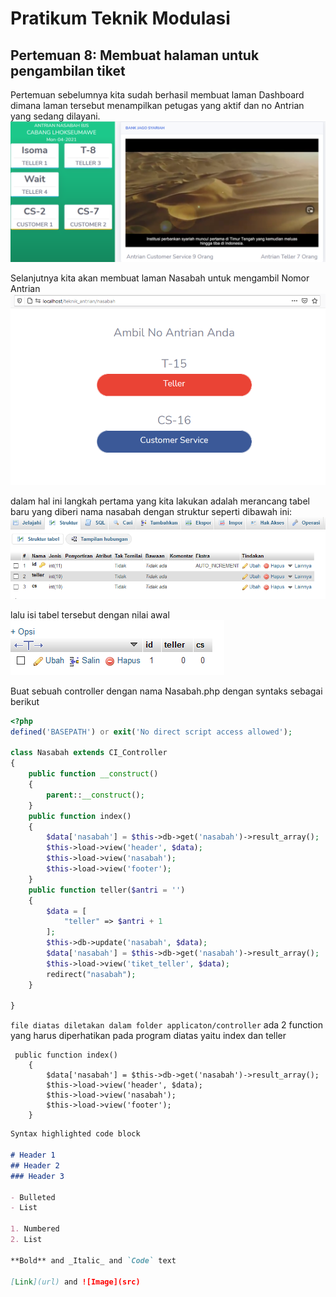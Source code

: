 # Pratikum Teknik Modulasi
## Pertemuan 8: Membuat halaman untuk pengambilan tiket
Pertemuan sebelumnya kita sudah berhasil membuat laman Dashboard dimana laman tersebut menampilkan petugas yang aktif dan no Antrian yang sedang dilayani.
![Image]( dasboard.PNG )

Selanjutnya kita akan membuat laman Nasabah untuk mengambil Nomor Antrian 
![Image]( nasabah.PNG )


dalam hal ini langkah pertama yang kita lakukan adalah merancang tabel baru yang diberi nama nasabah dengan struktur seperti dibawah ini:
![Image]( tabel_nasabah.PNG )

lalu isi tabel tersebut dengan nilai awal<br>
![Image]( nasabah_awal.PNG )

Buat sebuah controller dengan nama Nasabah.php dengan syntaks sebagai berikut
```php
<?php
defined('BASEPATH') or exit('No direct script access allowed');

class Nasabah extends CI_Controller
{
    public function __construct()
    {
        parent::__construct();
    }
    public function index()
    {
        $data['nasabah'] = $this->db->get('nasabah')->result_array();
        $this->load->view('header', $data);
        $this->load->view('nasabah');
        $this->load->view('footer');
    }
    public function teller($antri = '')
    {
        $data = [
            "teller" => $antri + 1
        ];
        $this->db->update('nasabah', $data);
        $data['nasabah'] = $this->db->get('nasabah')->result_array();
        $this->load->view('tiket_teller', $data);
        redirect("nasabah");
    }
    
}
```
`file diatas diletakan dalam folder applicaton/controller`
ada 2 function yang harus diperhatikan pada program diatas yaitu index dan teller<br>
```
 public function index()
    {
        $data['nasabah'] = $this->db->get('nasabah')->result_array();
        $this->load->view('header', $data);
        $this->load->view('nasabah');
        $this->load->view('footer');
    }
```

```markdown
Syntax highlighted code block

# Header 1
## Header 2
### Header 3

- Bulleted
- List

1. Numbered
2. List

**Bold** and _Italic_ and `Code` text

[Link](url) and ![Image](src)
```
